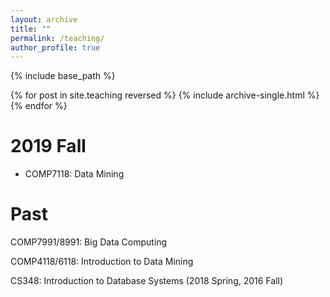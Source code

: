 ```yaml
---
layout: archive
title: ""
permalink: /teaching/
author_profile: true
---
```


{% include base_path %}

{% for post in site.teaching reversed %}
  {% include archive-single.html %}
{% endfor %}


2019 Fall
======
* COMP7118: Data Mining


Past
======
COMP7991/8991: Big Data Computing 

COMP4118/6118: Introduction to Data Mining

CS348: Introduction to Database Systems (2018 Spring, 2016 Fall)
